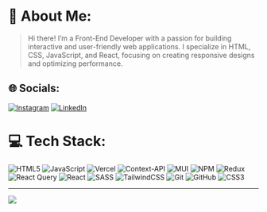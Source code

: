 # 💫 About Me:
>Hi there! I’m a Front-End Developer with a passion for building interactive and user-friendly web applications. I specialize in HTML, CSS, JavaScript, and React, focusing on creating responsive designs and optimizing performance.


## 🌐 Socials:
[![Instagram](https://img.shields.io/badge/Instagram-%23E4405F.svg?logo=Instagram&logoColor=white)](https://instagram.com/hosseinkimiyavi) [![LinkedIn](https://img.shields.io/badge/LinkedIn-%230077B5.svg?logo=linkedin&logoColor=white)](https://linkedin.com/in/hosseinkimiyavi) 

# 💻 Tech Stack:
![HTML5](https://img.shields.io/badge/html5-%23E34F26.svg?style=plastic&logo=html5&logoColor=white) ![JavaScript](https://img.shields.io/badge/javascript-%23323330.svg?style=plastic&logo=javascript&logoColor=%23F7DF1E) ![Vercel](https://img.shields.io/badge/vercel-%23000000.svg?style=plastic&logo=vercel&logoColor=white) ![Context-API](https://img.shields.io/badge/Context--Api-000000?style=plastic&logo=react)  ![MUI](https://img.shields.io/badge/MUI-%230081CB.svg?style=plastic&logo=mui&logoColor=white) ![NPM](https://img.shields.io/badge/NPM-%23CB3837.svg?style=plastic&logo=npm&logoColor=white) ![Redux](https://img.shields.io/badge/redux-%23593d88.svg?style=plastic&logo=redux&logoColor=white) ![React Query](https://img.shields.io/badge/-React%20Query-FF4154?style=plastic&logo=react%20query&logoColor=white) ![React](https://img.shields.io/badge/react-%2320232a.svg?style=plastic&logo=react&logoColor=%2361DAFB) ![SASS](https://img.shields.io/badge/SASS-hotpink.svg?style=plastic&logo=SASS&logoColor=white) ![TailwindCSS](https://img.shields.io/badge/tailwindcss-%2338B2AC.svg?style=plastic&logo=tailwind-css&logoColor=white) ![Git](https://img.shields.io/badge/git-%23F05033.svg?style=plastic&logo=git&logoColor=white) ![GitHub](https://img.shields.io/badge/github-%23121011.svg?style=plastic&logo=github&logoColor=white) ![CSS3](https://img.shields.io/badge/css3-%231572B6.svg?style=plastic&logo=css3&logoColor=white) 


---
[![](https://visitcount.itsvg.in/api?id=hosseinkimiyavi&icon=2&color=5)](https://visitcount.itsvg.in)

<!-- Proudly created with GPRM ( https://gprm.itsvg.in ) -->
